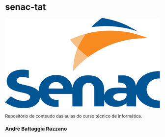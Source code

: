 # senac-tat
 ![senac](https://github.com/andrebatta/senac-tat/blob/main/UC1/assets/assets/Logo%20Senac.png)
 
Repositório de conteudo das aulas do curso técnico de informática.

### André Battaggia Razzano 
